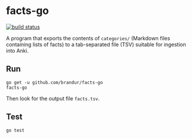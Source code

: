 # facts-go

[![build status](https://secure.travis-ci.org/brandur/facts-go.png)](https://travis-ci.org/brandur/facts-go)

A program that exports the contents of `categories/` (Markdown files containing
lists of facts) to a tab-separated file (TSV) suitable for ingestion into Anki.

## Run

```
go get -u github.com/brandur/facts-go
facts-go
```

Then look for the output file `facts.tsv`.

## Test

```
go test
```
